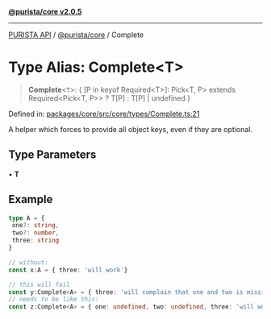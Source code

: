 [**@purista/core v2.0.5**](../README.md)

***

[PURISTA API](../../../packages.md) / [@purista/core](../README.md) / Complete

# Type Alias: Complete\<T\>

> **Complete**\<`T`\>: \{ \[P in keyof Required\<T\>\]: Pick\<T, P\> extends Required\<Pick\<T, P\>\> ? T\[P\] : T\[P\] \| undefined \}

Defined in: [packages/core/src/core/types/Complete.ts:21](https://github.com/puristajs/purista/blob/master/packages/core/src/core/types/Complete.ts#L21)

A helper which forces to provide all object keys, even if they are optional.

## Type Parameters

• **T**

## Example

```typescript
type A = {
 one?: string,
 two?: number,
 three: string
}

// without:
const x:A = { three: 'will work'}

// this will fail
const y:Complete<A> = { three: 'will complain that one and two is missing'}
// needs to be like this:
const z:Complete<A> = { one: undefined, two: undefined, three: 'will work'}
```

